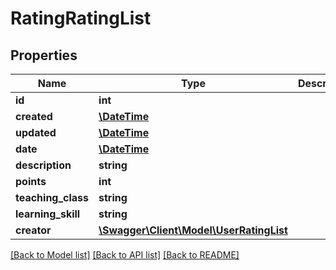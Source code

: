 # RatingRatingList

## Properties
Name | Type | Description | Notes
------------ | ------------- | ------------- | -------------
**id** | **int** |  | [optional] 
**created** | [**\DateTime**](\DateTime.md) |  | [optional] 
**updated** | [**\DateTime**](\DateTime.md) |  | [optional] 
**date** | [**\DateTime**](\DateTime.md) |  | 
**description** | **string** |  | [optional] 
**points** | **int** |  | 
**teaching_class** | **string** |  | [optional] 
**learning_skill** | **string** |  | [optional] 
**creator** | [**\Swagger\Client\Model\UserRatingList**](UserRatingList.md) |  | [optional] 

[[Back to Model list]](../../README.md#documentation-for-models) [[Back to API list]](../../README.md#documentation-for-api-endpoints) [[Back to README]](../../README.md)

